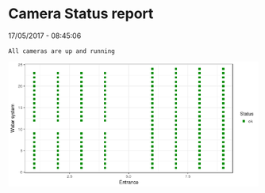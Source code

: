 Camera Status report
================
17/05/2017 - 08:45:06

    All cameras are up and running

![](camreport_files/figure-markdown_github/unnamed-chunk-2-1.png)
